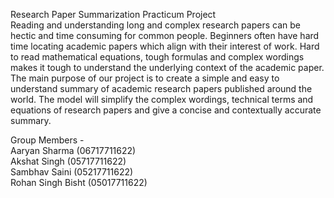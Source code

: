 Research Paper Summarization Practicum Project    
Reading and understanding long and complex research papers can be hectic and time consuming for common people. Beginners often have hard time locating academic papers which align with their interest of work. Hard to read mathematical equations, tough formulas and complex wordings makes it tough to understand the underlying context of the academic paper. The main purpose of our project is to create a simple and easy to understand summary of academic research papers published around the world. The model will simplify the complex wordings, technical terms and equations of research papers and give a concise and contextually accurate summary.

Group Members -     
Aaryan Sharma (06717711622)      
Akshat Singh (05717711622)     
Sambhav Saini (05217711622)     
Rohan Singh Bisht (05017711622)     
